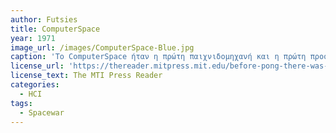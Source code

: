 ```yaml
---
author: Futsies
title: ComputerSpace
year: 1971 
image_url: /images/ComputerSpace-Blue.jpg
caption: 'Το ComputerSpace ήταν η πρώτη παιχνιδομηχανή και η πρώτη προσπάθεια των Nutting Associates να εμπορευματοποιήσουν των βίντεο παιχνιδιών και των arcade. Ο τρόπος διεπαφής με την παιχνιδομηχανή ήταν απλοήκη, καθώς το παιχνίδι δεν ήταν απαιτητικο στα controls, και ο εξωτερικός σχεδιασμός του ήταν αρκετά "φουτουριστικός" για την εποχή του, πράγμα που θα έλκει αρκετά άτομα που τους ενδιαφέρει η επιστημονική φαντασία.'
license_url: 'https://thereader.mitpress.mit.edu/before-pong-there-was-computer-space/' 
license_text: The MTI Press Reader
categories:
  - HCI
tags:
  - Spacewar
---
```

